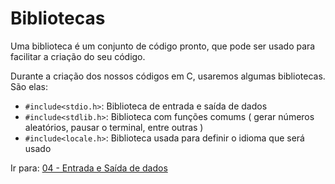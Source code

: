 # Bibliotecas

Uma biblioteca é um conjunto de código pronto, que pode ser usado para facilitar a criação do seu código.

Durante a criação dos nossos códigos em C, usaremos algumas bibliotecas. São elas:

- `#include<stdio.h>`: Biblioteca de entrada e saída de dados
- `#include<stdlib.h>`: Biblioteca com funções comums ( gerar números aleatórios, pausar o terminal, entre outras )
- `#include<locale.h>`: Biblioteca usada para definir o idioma que será usado

Ir para: <a href="./04 - Entrada e Saida de dados.md">04 - Entrada e Saída de dados</a>